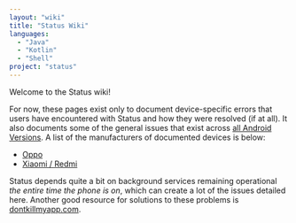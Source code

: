 ```yaml
---
layout: "wiki"
title: "Status Wiki"
languages: 
  - "Java"
  - "Kotlin"
  - "Shell"
project: "status"
---
```


Welcome to the Status wiki!

For now, these pages exist only to document device-specific errors that users
have encountered with Status and how they were resolved (if at all). It also
documents some of the general issues that exist across
[all Android Versions](./Android-Versions). A list of the manufacturers of
documented devices is below:

- [Oppo](./Oppo)
- [Xiaomi / Redmi](./Xiaomi)

Status depends quite a bit on background services remaining operational
_the entire time the phone is on_, which can create a lot of the issues detailed
here. Another good resource for solutions to these problems is
[dontkillmyapp.com](https://dontkillmyapp.com/).